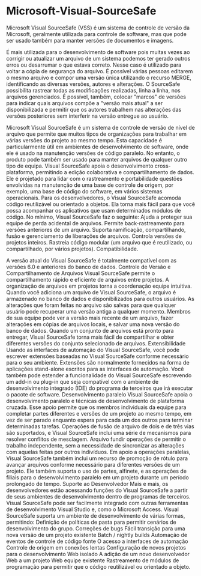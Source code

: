 Microsoft-Visual-SourceSafe
===========================
Microsoft Visual SourceSafe (VSS) é um sistema de controle de versão da Microsoft, geralmente utilizada para controle de software, mas que pode ser usado também para manter versões de documentos e imagens.

É mais utilizada para o desenvolvimento de software pois muitas vezes ao corrigir ou atualizar um arquivo de um sistema podemos ter gerado outros erros ou desarrumar o que estava correto. Nesse caso é utilizado para voltar a cópia de segurança do arquivo. É possível várias pessoas editarem o mesmo arquivo e compor uma versão única utilizando o recurso MERGE, identificando as diversas versões, autores e alterações. O SourceSafe possibilita rastrear todas as modificações realizadas, linha a linha, nos arquivos gerenciados. É possível, também, colocar "marcos" 
de versões para indicar quais arquivos compõe a "versão mais atual" a ser disponibilizada e 
permitir que os autores trabalhem nas alterações das versões posteriores sem interferir na versão entregue ao usuário.

Microsoft Visual SourceSafe é um sistema de controle de versão de nível de arquivo que permite que muitos tipos de organizações para trabalhar em várias versões do projeto ao mesmo tempo. Esta capacidade é particularmente útil em ambientes de desenvolvimento de software, onde ele é usado na manutenção versões de código paralelo. No entanto, o produto pode também ser usado para manter arquivos de qualquer outro tipo de equipa.
Visual SourceSafe apoia o desenvolvimento cross-plataforma, permitindo a edição colaborativa e compartilhamento de dados. Ele é projetado para lidar com o rastreamento e portabilidade questões envolvidas na manutenção de uma base de controle de origem, por exemplo, uma base de código do software, em vários sistemas operacionais. Para os desenvolvedores, o Visual SourceSafe acomoda código reutilizável ou orientado a objetos. Ela torna mais fácil para que você possa acompanhar os aplicativos que usam determinados módulos de código.
No mínimo, Visual SourceSafe faz o seguinte:
Ajuda a proteger sua equipe de perda acidental de arquivos.
Permite back-rastreamento para versões anteriores de um arquivo.
Suporta ramificação, compartilhando, fusão e gerenciamento de liberações de arquivos.
Controla versões de projetos inteiros.
Rastreia código modular (um arquivo que é reutilizado, ou compartilhado, por vários projetos).
Compatibilidade.

A versão atual do Visual SourceSafe é totalmente compatível com as versões 6.0 e anteriores do banco de dados.
Controle de Versão e Compartilhamento de Arquivos
Visual SourceSafe permite o compartilhamento rápido e eficiente de arquivos entre projetos. A organização de arquivos em projetos torna a coordenação equipe intuitiva. Quando você adiciona um arquivo de Visual SourceSafe, o arquivo é armazenado no banco de dados e disponibilizados para outros usuários. As alterações que foram feitas no arquivo são salvas para que qualquer usuário pode recuperar uma versão antiga a qualquer momento. Membros de sua equipe pode ver a versão mais recente de um arquivo, fazer alterações em cópias de arquivos locais, e salvar uma nova versão do banco de dados. Quando um conjunto de arquivos está pronto para entregar, Visual SourceSafe torna mais fácil de compartilhar e obter diferentes versões do conjunto selecionado de arquivos.
Extensibilidade
Usando as interfaces de automação do Visual SourceSafe, você pode escrever extensões baseadas no Visual SourceSafe conforme necessário para o seu ambiente. Extensões são normalmente fornecidos na forma de aplicações stand-alone escritos para as interfaces de automação. Você também pode estender a funcionalidade do Visual SourceSafe escrevendo um add-in ou plug-in que seja compatível com o ambiente de desenvolvimento integrado (IDE) do programa de terceiros que irá executar o pacote de software.
Desenvolvimento paralelo
Visual SourceSafe apoia o desenvolvimento paralelo e técnicas de desenvolvimento de plataforma cruzada. Esse apoio permite que os membros individuais da equipe para completar partes diferentes e versões de um projeto ao mesmo tempo, em vez de ser parado enquanto espera para cada um dos outros para terminar determinadas tarefas. Operações de fusão de arquivo de dois e de três vias são suportados, e Visual SourceSafe inclui uma série de mecanismos para resolver conflitos de mesclagem. Arquivo fundir operações de permitir o trabalho independente, sem a necessidade de sincronizar as alterações com aquelas feitas por outros indivíduos.
Em apoio a operações paralelas, Visual SourceSafe também inclui um recurso de promoção de rótulo para avançar arquivos conforme necessário para diferentes versões de um projeto. Ele também suporta o uso de partes, alfinete, e as operações de filiais para o desenvolvimento paralelo em um projeto durante um período prolongado de tempo.
Suporte ao Desenvolvedor
Mais e mais, os desenvolvedores estão acessando funções do Visual SourceSafe a partir de seus ambientes de desenvolvimento dentro de programas de terceiros. Visual SourceSafe pode ser facilmente integrado com outras ferramentas de desenvolvimento Visual Studio e, como o Microsoft Access. Visual SourceSafe suporta um ambiente de desenvolvimento de várias formas, permitindo:
Definição de políticas de pasta para permitir cenários de desenvolvimento do grupo.
Correções de bugs
Fácil transição para uma nova versão de um projeto existente
Batch / nightly builds
Automação de eventos de controle de código fonte
O acesso a interfaces de automação
Controle de origem em conexões lentas
Configuração de novos projetos para o desenvolvimento Web isolado
A adição de um novo desenvolvedor Web a um projeto Web equipe existente
Rastreamento de módulos de programação para permitir que o código reutilizável ou orientado a objeto.

